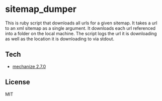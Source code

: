 sitemap\_dumper
==============
This is ruby script that downloads all urls for a given sitemap.  It takes a url to an xml sitemap as a single argument.  It downloads each url referenced into a folder on the local machine.  The script logs the url it is downloading as well as the location it is downloading to via stdout.  

Tech
--------------
- [mechanize 2.7.0](http://mechanize.rubyforge.org/)

License
--------------
MIT
